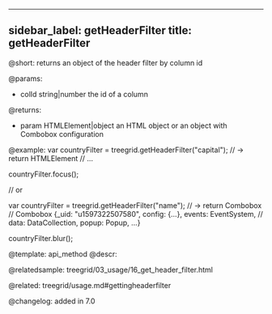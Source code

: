 
---
sidebar_label: getHeaderFilter
title: getHeaderFilter
---          

@short: returns an object of the header filter by column id


@params:
- colId	string|number   the id of a column


@returns:
- param	HTMLElement|object      an HTML object or an object with Combobox configuration


@example:
var countryFilter = treegrid.getHeaderFilter("capital");
// -> return HTMLElement
// <label class="dhx_grid-filter__label dxi dxi-magnify">...</label>

countryFilter.focus();

// or

var countryFilter = treegrid.getHeaderFilter("name");
// -> return Combobox
// Combobox {_uid: "u1597322507580", config: {…}, events: EventSystem, 
// data: DataCollection, popup: Popup, …}

countryFilter.blur();


@template: api_method
@descr:

@relatedsample: treegrid/03_usage/16_get_header_filter.html

@related: treegrid/usage.md#gettingheaderfilter

@changelog:
added in 7.0

